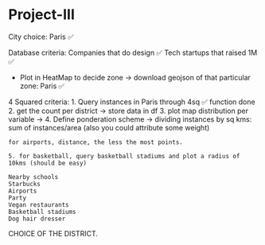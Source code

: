 # Project-III

City choice: Paris ✅

Database criteria: 
    Companies that do design ✅
    Tech startups that raised 1M ✅

- Plot in HeatMap to decide zone 
-> download geojson of that particular zone: Paris ✅


4 Squared criteria: 
    1. Query instances in Paris through 4sq ✅ function done
    2. get the count per district -> store data in df 
    3. plot map distribution per variable ->
    4. Define ponderation scheme -> dividing instances by sq kms: sum of instances/area (also you could attribute some weight)

    for airports, distance, the less the most points.

    5. for basketball, query basketball stadiums and plot a radius of 10kms (should be easy)

    Nearby schools 
    Starbucks 
    Airports
    Party
    Vegan restaurants
    Basketball stadiums
    Dog hair dresser

CHOICE OF THE DISTRICT. 

